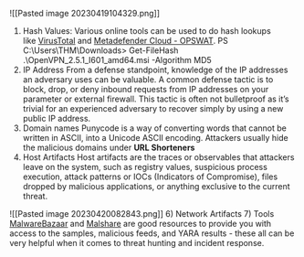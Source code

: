 ![[Pasted image 20230419104329.png]]

1) Hash Values:
	Various online tools can be used to do hash lookups like [VirusTotal](https://www.virustotal.com/gui/) and [Metadefender Cloud - OPSWAT](https://metadefender.opswat.com/?lang=en).
	PS C:\\Users\\THM\\Downloads> Get-FileHash .\\OpenVPN_2.5.1_I601_amd64.msi -Algorithm MD5
2) IP Address
	From a defense standpoint, knowledge of the IP addresses an adversary uses can be valuable. A common defense tactic is to block, drop, or deny inbound requests from IP addresses on your parameter or external firewall. This tactic is often not bulletproof as it’s trivial for an experienced adversary to recover simply by using a new public IP address.
3) Domain names
	Punycode is a way of converting words that cannot be written in ASCII, into a Unicode ASCII encoding.
	Attackers usually hide the malicious domains under **URL Shorteners**
4) Host Artifacts
	Host artifacts are the traces or observables that attackers leave on the system, such as registry values, suspicious process execution, attack patterns or IOCs (Indicators of Compromise), files dropped by malicious applications, or anything exclusive to the current threat.
	
![[Pasted image 20230420082843.png]]
6) Network Artifacts
7) Tools
	[MalwareBazaar](https://bazaar.abuse.ch/) and [Malshare](https://malshare.com/) are good resources to provide you with access to the samples, malicious feeds, and YARA results - these all can be very helpful when it comes to threat hunting and incident response.
	
	